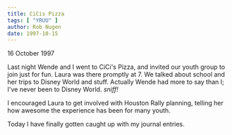 ```yaml
---
title: CiCis Pizza
tags: [ "YRUU" ]
author: Rob Nugen
date: 1997-10-15
---
```


<p class=date>16 October 1997</p>

<p>
Last night Wende and I went to CiCi's Pizza, and invited our youth group to join just for fun.  Laura was there promptly at 7.  We talked about school and her trips to Disney World and stuff.  Actually Wende had more to say than I; I've never been to Disney World.  <em>sniff!</em>
<p>
I encouraged Laura to get involved with Houston Rally planning, telling her how awesome the experience has been for many youth.
<p>
Today I have finally gotten caught up with my journal entries.
<p>

